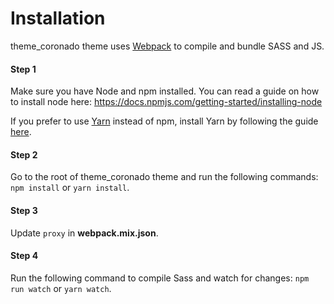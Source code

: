 # Installation

theme_coronado theme uses [Webpack](https://webpack.js.org) to compile and
bundle SASS and JS.

#### Step 1
Make sure you have Node and npm installed.
You can read a guide on how to install node here:
https://docs.npmjs.com/getting-started/installing-node

If you prefer to use [Yarn](https://yarnpkg.com) instead of npm, install Yarn by
following the guide [here](https://yarnpkg.com/docs/install).

#### Step 2
Go to the root of theme_coronado theme and run the following commands: `npm
install` or `yarn install`.

#### Step 3
Update `proxy` in **webpack.mix.json**.

#### Step 4
Run the following command to compile Sass and watch for changes: `npm run watch`
or `yarn watch`.
